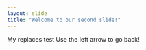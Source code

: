 ```yaml
---
layout: slide
title: "Welcome to our second slide!"
---
```

My replaces test
Use the left arrow to go back!
